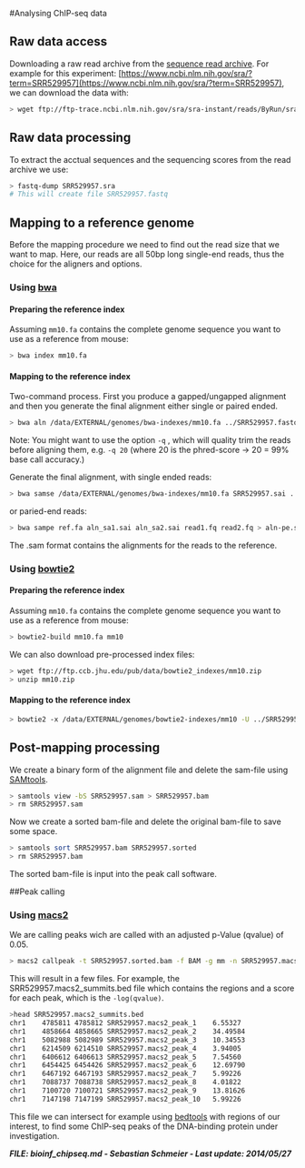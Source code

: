 #Analysing ChIP-seq data

## Raw data access

Downloading a raw read archive from the [sequence read archive](https://www.ncbi.nlm.nih.gov/sra).
For example for this experiment: [https://www.ncbi.nlm.nih.gov/sra/?term=SRR529957](https://www.ncbi.nlm.nih.gov/sra/?term=SRR529957), we can download the data with:
```bash
> wget ftp://ftp-trace.ncbi.nlm.nih.gov/sra/sra-instant/reads/ByRun/sra/SRR/SRR529/SRR529957/SRR529957.sra
```

## Raw data processing
To extract the acctual sequences and the sequencing scores from the read archive we use:
```bash
> fastq-dump SRR529957.sra
# This will create file SRR529957.fastq
```

## Mapping to a reference genome

Before the mapping procedure we need to find out the read size that we want to map. Here, our reads are all 50bp long single-end reads, thus the choice for the aligners and options.

### Using [bwa](http://bio-bwa.sourceforge.net/)

#### Preparing the reference index
Assuming ```mm10.fa``` contains the complete genome sequence you want to use as a reference from mouse:
```bash
> bwa index mm10.fa
```

#### Mapping to the reference index
Two-command process. First you produce a gapped/ungapped alignment and then you generate the final alignment either single or paired ended.

```bash
> bwa aln /data/EXTERNAL/genomes/bwa-indexes/mm10.fa ../SRR529957.fastq > SRR529957.sai
```

Note: You might want to use the option ```-q```  , which will quality trim the reads before aligning them, e.g. ```-q 20```  (where 20 is the phred-score -> 20 = 99% base call accuracy.)

Generate the final alignment, with single ended reads:

``` bash
> bwa samse /data/EXTERNAL/genomes/bwa-indexes/mm10.fa SRR529957.sai ../SRR529957.fastq > SRR529957.sam
```

or paried-end reads:

```bash
> bwa sampe ref.fa aln_sa1.sai aln_sa2.sai read1.fq read2.fq > aln-pe.sam
```


The .sam format contains the alignments for the reads to the reference.

### Using [bowtie2](http://bowtie-bio.sourceforge.net/bowtie2/index.shtml) 

#### Preparing the reference index
 Assuming ```mm10.fa``` contains the complete genome sequence you want to use as a reference from mouse:
 ```bash
> bowtie2-build mm10.fa mm10
```

We can also download pre-processed index files:
```bash
> wget ftp://ftp.ccb.jhu.edu/pub/data/bowtie2_indexes/mm10.zip
> unzip mm10.zip
```

#### Mapping to the reference index
```bash
> bowtie2 -x /data/EXTERNAL/genomes/bowtie2-indexes/mm10 -U ../SRR529957.fastq -S SRR529957.sam
```

## Post-mapping processing
We create a binary form of the alignment file and delete the sam-file using [SAMtools](http://samtools.sourceforge.net/).
```bash
> samtools view -bS SRR529957.sam > SRR529957.bam
> rm SRR529957.sam
```

Now we create a sorted bam-file and delete the original bam-file to save some space.
```bash
> samtools sort SRR529957.bam SRR529957.sorted
> rm SRR529957.bam
```

The sorted bam-file is input into the peak call software.

##Peak calling

### Using [macs2](https://github.com/taoliu/MACS/tree/master/MACS2)

We are calling peaks wich are called with an adjusted p-Value (qvalue) of 0.05.
```bash
> macs2 callpeak -t SRR529957.sorted.bam -f BAM -g mm -n SRR529957.macs2 -B -q 0.05 2> macs2.stderr &
```

This will result in a few files. For example, the SRR529957.macs2_summits.bed file which contains the regions and a score for each peak, which is the ```-log(qvalue)```.

```bash
>head SRR529957.macs2_summits.bed
chr1    4785811 4785812 SRR529957.macs2_peak_1    6.55327
chr1    4858664 4858665 SRR529957.macs2_peak_2    34.49584
chr1    5082988 5082989 SRR529957.macs2_peak_3    10.34553
chr1    6214509 6214510 SRR529957.macs2_peak_4    3.94005
chr1    6406612 6406613 SRR529957.macs2_peak_5    7.54560
chr1    6454425 6454426 SRR529957.macs2_peak_6    12.69790
chr1    6467192 6467193 SRR529957.macs2_peak_7    5.99226
chr1    7088737 7088738 SRR529957.macs2_peak_8    4.01822
chr1    7100720 7100721 SRR529957.macs2_peak_9    13.81626
chr1    7147198 7147199 SRR529957.macs2_peak_10   5.99226
```

This file we can intersect for example using [bedtools](bioinf_bedtools.md) with regions of our interest, to  find some ChIP-seq peaks of the DNA-binding protein under investigation.

 


**_FILE: bioinf_chipseq.md - Sebastian Schmeier - Last update: 2014/05/27_**
